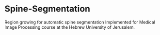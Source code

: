 # Spine-Segmentation
Region growing for automatic spine segmentation
Implemented for Medical Image Processing course at the Hebrew University of Jerusalem.
